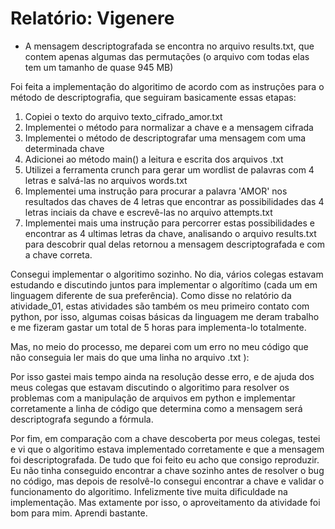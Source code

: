 # Relatório: Vigenere

- A mensagem descriptografada se encontra no arquivo results.txt, que contem apenas algumas das permutações (o arquivo com todas elas tem um tamanho de quase 945 MB)

Foi feita a implementação do algoritimo de acordo com as instruções para o método de descriptografia, que seguiram basicamente essas etapas:

1. Copiei o texto do arquivo texto_cifrado_amor.txt
2. Implementei o método para normalizar a chave e a mensagem cifrada
3. Implementei o método de descriptografar uma mensagem com uma determinada chave
4. Adicionei ao método main() a leitura e escrita dos arquivos .txt
5. Utilizei a ferramenta crunch para gerar um wordlist de palavras com 4 letras e salvá-las no arquivos words.txt
6. Implementei uma instrução para procurar a palavra 'AMOR' nos resultados das chaves de 4 letras que encontrar as possibilidades das 4 letras inciais da chave e escrevê-las no arquivo attempts.txt
7. Implementei mais uma instrução para percorrer estas possibilidades e encontrar as 4 ultimas letras da chave, analisando o arquivo results.txt para descobrir qual delas retornou a mensagem descriptografada e com a chave correta.

Consegui implementar o algoritimo sozinho. No dia, vários colegas estavam estudando e discutindo juntos para implementar o algorítimo (cada um em linguagem diferente de sua preferência). Como disse no relatório da atividade_01, estas atividades são também os meu primeiro contato com python, por isso, algumas coisas básicas da linguagem me deram trabalho e me fizeram gastar um total de 5 horas para implementa-lo totalmente.

Mas, no meio do processo, me deparei com um erro no meu código que não conseguia ler mais do que uma linha no arquivo .txt   ):

Por isso gastei mais tempo ainda na resolução desse erro, e de ajuda dos meus colegas que estavam discutindo o algoritimo para resolver os problemas com a manipulação de arquivos em python e implementar corretamente a linha de código que determina como a mensagem será descriptografa segundo a fórmula.

Por fim, em comparação com a chave descoberta por meus colegas, testei e vi que o algoritimo estava implementado corretamente e que a mensagem foi descriptografada. De tudo que foi feito eu acho que consigo reproduzir. Eu não tinha conseguido encontrar a chave sozinho antes de resolver o bug no código, mas depois de resolvê-lo consegui encontrar a chave e validar o funcionamento do algoritimo. Infelizmente tive muita dificuldade na implementação. Mas extamente por isso, o aproveitamento da atividade foi bom para mim. Aprendi bastante.